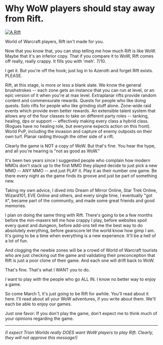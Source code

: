 # Why WoW players should stay away from Rift.

[![](http://westkarana.com/wp-content/uploads/2011/01/rift-2010-12-29-19-46-43-81-480x384.jpg "A Rift")](http://westkarana.com/wp-content/uploads/2011/01/rift-2010-12-29-19-46-43-81.jpg)

World of Warcraft players, Rift isn't made for you. 

Now that you know that, you can stop telling me how much Rift is like WoW. Maybe that it's an inferior copy. That if you compare it to WoW, Rift comes off really, really crappy. It fills you with 'meh'. 7/10.

I get it. But you're off the hook; just log in to Azeroth and forget Rift exists. PLEASE.

Rift, at this stage, is more or less a blank slate. We know the general brushstrokes -- each zone gets an instance that you can run at level, or an epic version of it when you're at max level. Extraplanar rifts provide random content and commensurate rewards. Quests for people who like doing quests. Solo rifts for people who like grinding stuff alone. Zone-wide raid events which provide even better rewards. An extensible talent system that allows any of the four classes to take on different party roles -- tanking, healing, dps or support -- effectively making every class a hybrid class. (Rogues have no healing role, but everyone expects action on this front). World PvP, including the invasion and capture of enemy outposts on their own turf. Planar raiding through the other side of a rift.

Clearly the game is NOT a copy of WoW. But that's fine. You hear the hype, and all you're hearing is "not as good as WoW."

It's been two years since I suggested people who complain how modern MMOs don't stack up to the first MMO they played decide to just pick a new MMO -- ANY MMO -- and just PLAY it. Play it as their number one game. Be there every night as the game finds its groove and just be part of something new.

Taking my own advice, I dived into Dream of Mirror Online, Star Trek Online, Wizard101, EVE Online and others, and every single time, I eventually "got it", became part of the community, and made some great friends and good memories.

I plan on doing the same thing with Rift. There's going to be a few months before the min-maxers tell me how crappy I play, before websites spoil every quest and dungeon, before add-ons tell me the best way to do absolutely everything, before gearscore let the world know how gimp I am. It's going to be a time when everything is a new experience. It'll be a hell of a lot of fun.

And clogging the newbie zones will be a crowd of World of Warcraft tourists who are just checking out the game and validating their preconception that Rift is just a poor clone of their game. And each one will drift back to WoW.

That's fine. That's what I WANT you to do.

*I* want to play with the people who go ALL IN. I know no better way to enjoy a game.

So come March 1, it's just going to be Rift for awhile. You'll read about it here. I'll read about all your WoW adventures, if you write about them. We'll each be able to enjoy our games.

Just one favor: If you don't play the game, don't expect me to think much of your opinions regarding the game.

---

*(I expect Trion Worlds really DOES want WoW players to play Rift. Clearly, they will not approve this message!)*
